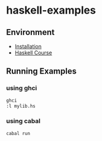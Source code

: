 # haskell-examples

## Environment
* [Installation](https://www.haskell.org/ghcup/install/)
* [Haskell Course](https://www.youtube.com/playlist?list=PLNEK_Ejlx3x1D9Vq5kqeC3ZDEP7in4dqb)

## Running Examples
### using ghci
```bash
ghci
:l mylib.hs
```
### using cabal
```bash
cabal run
```
